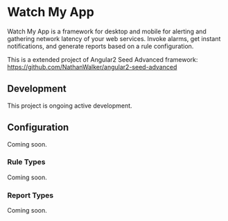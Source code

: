# Watch My App

Watch My App is a framework for desktop and mobile for alerting and gathering network latency of your web services. 
Invoke alarms, get instant notifications, and generate reports based on a rule configuration. 

This is a extended project of Angular2 Seed Advanced framework: https://github.com/NathanWalker/angular2-seed-advanced

## Development

This project is ongoing active development. 

## Configuration

Coming soon.

### Rule Types

Coming soon.

### Report Types

Coming soon.


